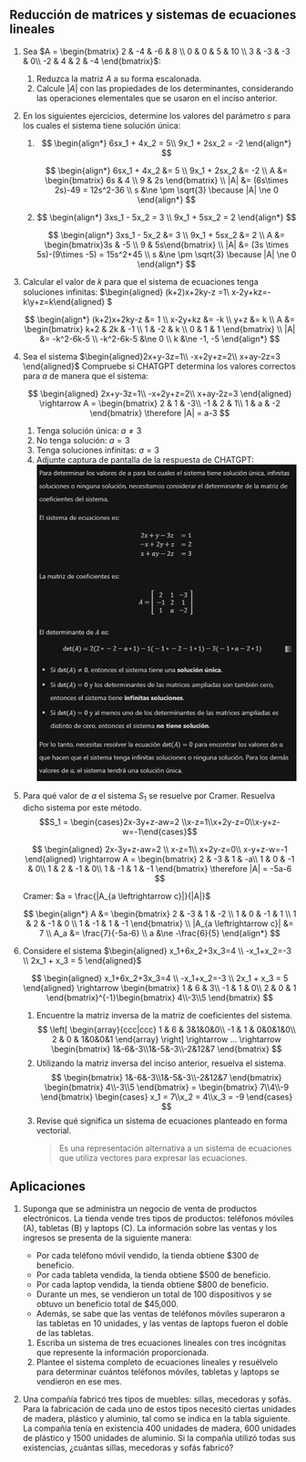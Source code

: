 ## Reducción de matrices y sistemas de ecuaciones lineales

1.  Sea $A = \begin{bmatrix}
    2 & -4 & -6 & 8 \\
    0 & 0 & 5 & 10 \\
    3 & -3 & -3 & 0\\
    -2 & 4 & 2 & -4
\end{bmatrix}$:

     1. Reduzca la matriz $A$ a su forma escalonada.
     2. Calcule $|A|$ con las propiedades de los determinantes, considerando las operaciones elementales que se usaron en el inciso anterior.

1.  En los siguientes ejercicios, determine los valores del parámetro $s$ para los cuales el sistema tiene solución única:

    1. $$
        \begin{align*} 
            6sx_1 + 4x_2 = 5\\ 
            9x_1 + 2sx_2 = -2 
        \end{align*}
        $$

        $$
            \begin{align*}
                6sx_1 + 4x_2 &= 5 \\
                9x_1 + 2sx_2 &= -2 \\
                A &= \begin{bmatrix} 6s & 4 \\ 9 & 2s \end{bmatrix} \\
                |A| &= (6s\times 2s)-49 = 12s^2-36 \\
                s &\ne \pm \sqrt{3} \because |A| \ne 0
            \end{align*}
        $$
         
    2. $$
        \begin{align*}
            3xs_1 - 5x_2 = 3 \\
            9x_1 + 5sx_2 = 2
        \end{align*}
        $$

        $$
            \begin{align*}
                3xs_1 - 5x_2 &= 3 \\
                9x_1 + 5sx_2 &= 2 \\
                A &= \begin{bmatrix}3s & -5 \\ 9 & 5s\end{bmatrix} \\
                |A| &= (3s \times 5s)-(9\times -5) = 15s^2+45 \\
                s &\ne \pm \sqrt{3} \because |A| \ne 0
            \end{align*}
        $$

2.  Calcular el valor de 𝑘 para que el sistema de ecuaciones tenga soluciones infinitas: $\begin{aligned} (k+2)x+2ky-z =1\\ x-2y+kz=-k\\y+z=k\end{aligned} $

    $$
    \begin{align*}
        (k+2)x+2ky-z &= 1 \\
        x-2y+kz &= -k \\
        y+z &= k \\
        A &= \begin{bmatrix} k+2 & 2k & -1 \\ 1 & -2 & k \\ 0 & 1 & 1 \end{bmatrix} \\
        |A| &= -k^2-6k-5 \\
        -k^2-6k-5 &\ne 0 \\
        k &\ne -1, -5
    \end{align*}
    $$

3.  Sea el sistema $\begin{aligned}2x+y-3z=1\\ -x+2y+z=2\\ x+ay-2z=3 \end{aligned}$ Compruebe si CHATGPT determina los valores correctos para $a$ de manera que el sistema:

    $$
    \begin{aligned}
        2x+y-3z=1\\
        -x+2y+z=2\\
        x+ay-2z=3
    \end{aligned} \rightarrow A =
    \begin{bmatrix}
        2 & 1 & -3\\
        -1 & 2 & 1\\
        1 & a & -2
    \end{bmatrix} \therefore |A| = a-3
    $$

    1. Tenga solución única: $a \ne 3$
    2. No tenga solución: $a = 3$
    3. Tenga soluciones infinitas: $a = 3$
    4. Adjunte captura de pantalla de la respuesta de CHATGPT: ![alt text](image-11.png)

4.  Para qué valor de $a$ el sistema $S_1$ se resuelve por Cramer. Resuelva dicho sistema por este método. $$S_1 = \begin{cases}2x-3y+z-aw=2 \\x-z=1\\x+2y-z=0\\x-y+z-w=-1\end{cases}$$

    $$
    \begin{aligned}
        2x-3y+z-aw=2 \\
        x-z=1\\
        x+2y-z=0\\
        x-y+z-w=-1
    \end{aligned} \rightarrow
    A = \begin{bmatrix}
        2 & -3 & 1 & -a\\
        1 & 0 & -1 & 0\\
        1 & 2 & -1 & 0\\
        1 & -1 & 1 & -1
    \end{bmatrix} \therefore |A| = -5a-6
    $$

    Cramer: $a = \frac{|A_{a \leftrightarrow c}|}{|A|}$

    $$
    \begin{align*}
        A &= \begin{bmatrix} 2 & -3 & 1 & -2 \\ 1 & 0 & -1 & 1 \\ 1 & 2 & -1 & 0 \\ 1 & -1 & 1 & -1 \end{bmatrix} \\
        |A_{a \leftrightarrow c}| &= 7 \\
        A_a &= \frac{7}{-5a-6} \\
        a &\ne -\frac{6}{5}
    \end{align*}
    $$

5.  Considere el sistema $\begin{aligned} x_1+6x_2+3x_3=4 \\ -x_1+x_2=-3 \\ 2x_1 + x_3 = 5 \end{aligned}$

    $$
    \begin{aligned} x_1+6x_2+3x_3=4 \\ -x_1+x_2=-3 \\ 2x_1 + x_3 = 5 \end{aligned} \rightarrow
    \begin{bmatrix}
        1 & 6 & 3\\
        -1 & 1 & 0\\
        2 & 0 & 1
    \end{bmatrix}^{-1}\begin{bmatrix}
        4\\-3\\5
    \end{bmatrix}
    $$

    1. Encuentre la matriz inversa de la matriz de coeficientes del sistema.
       $$
       \left[
           \begin{array}{ccc|ccc}
               1 & 6 & 3&1&0&0\\
               -1 & 1 & 0&0&1&0\\
               2 & 0 & 1&0&0&1
           \end{array}
       \right] \rightarrow ... \rightarrow \begin{bmatrix}
           1&-6&-3\\1&-5&-3\\-2&12&7
       \end{bmatrix}
       $$
    2. Utilizando la matriz inversa del inciso anterior, resuelva el sistema.
       $$
       \begin{bmatrix}
           1&-6&-3\\1&-5&-3\\-2&12&7
       \end{bmatrix} \begin{bmatrix}
           4\\-3\\5
       \end{bmatrix} = \begin{bmatrix}
           7\\4\\-9
       \end{bmatrix} \begin{cases}
           x_1 = 7\\x_2 = 4\\x_3 = -9
       \end{cases}
       $$
    3. Revise qué significa un sistema de ecuaciones planteado en forma vectorial.
       > Es una representación alternativa a un sistema de ecuaciones que utiliza vectores para expresar las ecuaciones.

## Aplicaciones

1. Suponga que se administra un negocio de venta de productos electrónicos. La tienda vende tres tipos de productos: teléfonos móviles (A), tabletas (B) y laptops (C). La información sobre las ventas y los ingresos se presenta de la siguiente manera:

   - Por cada teléfono móvil vendido, la tienda obtiene $300 de beneficio.
   - Por cada tableta vendida, la tienda obtiene $500 de beneficio.
   - Por cada laptop vendida, la tienda obtiene $800 de beneficio.
   - Durante un mes, se vendieron un total de 100 dispositivos y se obtuvo un beneficio total de $45,000.
   - Además, se sabe que las ventas de teléfonos móviles superaron a las tabletas en 10 unidades, y las ventas de laptops fueron el doble de las tabletas.

   1. Escriba un sistema de tres ecuaciones lineales con tres incógnitas que represente la información proporcionada.
   2. Plantee el sistema completo de ecuaciones lineales y resuélvelo para determinar cuántos teléfonos móviles, tabletas y laptops se vendieron en ese mes.

2. Una compañía fabricó tres tipos de muebles: sillas, mecedoras y sofás. Para la fabricación de cada uno de estos tipos necesitó ciertas unidades de madera, plástico y aluminio, tal como se indica en la tabla siguiente. La compañía tenía en existencia 400 unidades de madera, 600 unidades de plástico y 1500 unidades de aluminio. Si la compañía utilizó todas sus existencias, ¿cuántas sillas, mecedoras y sofás fabricó?
